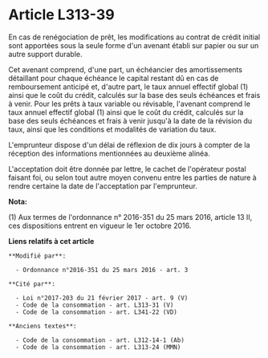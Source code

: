 # Article L313-39

En cas de renégociation de prêt, les modifications au contrat de  crédit initial sont apportées sous la seule forme d'un
avenant établi  sur papier ou sur un autre support durable.

Cet avenant comprend,  d'une part, un échéancier des amortissements détaillant pour chaque  échéance le capital restant dû en
cas de remboursement anticipé et,  d'autre part, le taux annuel effectif global (1) ainsi que le coût du  crédit, calculés
sur la base des seuls échéances et frais à venir. Pour  les prêts à taux variable ou révisable, l'avenant comprend le taux
annuel effectif global (1) ainsi que le coût du crédit, calculés sur la  base des seuls échéances et frais à venir jusqu'à la
date de la révision  du taux, ainsi que les conditions et modalités de variation du taux.

L'emprunteur  dispose d'un délai de réflexion de dix jours à compter de la réception  des informations mentionnées au
deuxième alinéa.

L'acceptation  doit être donnée par lettre, le cachet de l'opérateur postal faisant  foi, ou selon tout autre moyen convenu
entre les parties de nature à  rendre certaine la date de l'acceptation par l'emprunteur.

**Nota:**

(1) Aux termes de l'ordonnance n° 2016-351 du 25 mars 2016, article  13 II, ces dispositions entrent en vigueur le 1er
octobre 2016.

**Liens relatifs à cet article**

	**Modifié par**:

	  - Ordonnance n°2016-351 du 25 mars 2016 - art. 3

	**Cité par**:

	  - Loi n°2017-203 du 21 février 2017 - art. 9 (V)
	  - Code de la consommation - art. L313-31 (V)
	  - Code de la consommation - art. L341-22 (VD)

	**Anciens textes**:

	  - Code de la consommation - art. L312-14-1 (Ab)
	  - Code de la consommation - art. L313-24 (MMN)
